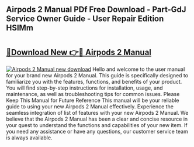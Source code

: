 ## Airpods 2 Manual PDf Free Download - Part-GdJ Service Owner Guide - User Repair Edition HSIMm

# <h2><a href="http://bc26623.oget.top/?id=Airpods+2+Manual">🔗Download New 👉🔴 Airpods 2 Manual</a></h2>

[![Airpods 2 Manual new download](https://i.imgur.com/5g1atiW.png)](http://bc26623.oget.top/?id=Airpods+2+Manual)
Hello and welcome to the user manual for your brand new Airpods 2 Manual. This guide is specifically designed to familiarize you with the features, functions, and benefits of your product. You will find step-by-step instructions for installation, usage, and maintenance, as well as troubleshooting tips for common issues. Please Keep This Manual for Future Reference This manual will be your reliable guide to using your new Airpods 2 Manual effectively. Experience the seamless integration of list of features with your new Airpods 2 Manual. We believe that the Airpods 2 Manual has been a clear and concise resource in your quest to understand the functions and capabilities of your new item. If you need any assistance or have any questions, our customer service team is always available.
